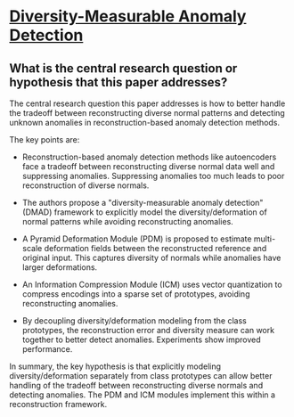 # [Diversity-Measurable Anomaly Detection](https://arxiv.org/abs/2303.05047)

## What is the central research question or hypothesis that this paper addresses?

 The central research question this paper addresses is how to better handle the tradeoff between reconstructing diverse normal patterns and detecting unknown anomalies in reconstruction-based anomaly detection methods. 

The key points are:

- Reconstruction-based anomaly detection methods like autoencoders face a tradeoff between reconstructing diverse normal data well and suppressing anomalies. Suppressing anomalies too much leads to poor reconstruction of diverse normals.

- The authors propose a "diversity-measurable anomaly detection" (DMAD) framework to explicitly model the diversity/deformation of normal patterns while avoiding reconstructing anomalies.

- A Pyramid Deformation Module (PDM) is proposed to estimate multi-scale deformation fields between the reconstructed reference and original input. This captures diversity of normals while anomalies have larger deformations.

- An Information Compression Module (ICM) uses vector quantization to compress encodings into a sparse set of prototypes, avoiding reconstructing anomalies.

- By decoupling diversity/deformation modeling from the class prototypes, the reconstruction error and diversity measure can work together to better detect anomalies. Experiments show improved performance.

In summary, the key hypothesis is that explicitly modeling diversity/deformation separately from class prototypes can allow better handling of the tradeoff between reconstructing diverse normals and detecting anomalies. The PDM and ICM modules implement this within a reconstruction framework.
